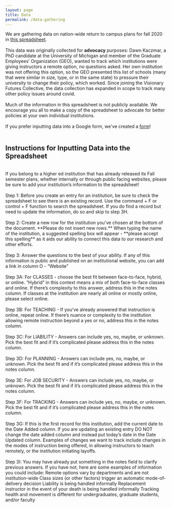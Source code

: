 ```yaml
---
layout: page
title: Data
permalink: /data-gathering
---
```

We are gathering data on nation-wide return to campus plans for fall 2020 in [this spreadsheet](https://docs.google.com/spreadsheets/d/1QT9K9gqxfdKA5G4xuKsL5EgrNQF5darG3WLiomixoVE/edit#gid=1727698265).<br />
<br />
This data was originally collected for **advocacy** purposes: Dawn Kaczmar, a PhD candidate at the University of Michigan and member of the Graduate Employees’ Organization (GEO), wanted to track which institutions were giving instructors a remote option, no questions asked. Her own institution was not offering this option, so the GEO presented this list of schools (many that were similar in size, type, or in the same state) to pressure their university to change their policy, which worked. Since joining the Visionary Futures Collective, the data collection has expanded in scope to track many other policy issues around covid.<br />
<br />
Much of the information in this spreadsheet is not publicly available. We encourage you all to make a copy of the spreadsheet to advocate for better policies at your own individual institutions.<br /> 
<br />
If you prefer inputting data into a Google form, we've created a [form](https://docs.google.com/forms/d/1hmOTgI74QANxipEU01BjjgQncg7dkWMKDe-Ejuf1aVk/edit)!<br />
<br />
## Instructions for Inputting Data into the Spreadsheet

<br />
If you belong to a higher ed institution that has already released its Fall semester plans, whether internally or through public facing websites, please be sure to add your institution’s information to the spreadsheet!<br />
<br />
Step 1: Before you create an entry for an institution, be sure to check the spreadsheet to see there is an existing record. Use the command + F or control + F function to search the spreadsheet. If you do find a record but need to update the information, do so and skip to step 3H.<br />
<br />
Step 2: Create a new row for the institution you've chosen at the bottom of the document. **Please do not insert new rows.** When typing the name of the institution, a suggested spelling box will appear - **please accept this spelling** as it aids our ability to connect this data to our research and other efforts.<br />
<br />
Step 3: Answer the questions to the best of your ability. If any of this information is public and published on an institutional website, you can add a link in column O - “Website”<br />
<br />
Step 3A: For CLASSES - choose the best fit  between face-to-face, hybrid, or online. “Hybrid” in this context means a mix of both face-to-face classes and online. If there’s complexity to this answer, address this in the notes column. If classes at the institution are nearly all online or mostly online, please select online.<br />
<br />
Step 3B: For TEACHING - If you’ve already answered that instruction is online, repeat online. If there’s nuance or complexity to the institution allowing remote instruction beyond a yes or no, address this in the notes column.<br />
<br />
Step 3C: For LIABILITY - Answers can include yes, no, maybe, or unknown. Pick the best fit and if it’s complicated please address this in the notes column.<br />
<br />
Step 3D: For PLANNING - Answers can include yes, no, maybe, or unknown. Pick the best fit and if it’s complicated please address this in the notes column.<br />
<br />
Step 3E: For JOB SECURITY - Answers can include yes, no, maybe, or unknown. Pick the best fit and if it’s complicated please address this in the notes column.<br />
<br />
Step 3F: For TRACKING -  Answers can include yes, no, maybe, or unknown. Pick the best fit and if it’s complicated please address this in the notes column.<br />
<br />
Step 3G: If this is the first record for this institution, add the current date to the Date Added column. If you are updating an existing entry DO NOT change the date added column and instead put today’s date in the Date Updated column. Examples of changes we want to track include changes in the modes of instruction being offered, in allowing instructors to teach remotely, or the institution initiating layoffs.<br />
<br />
Step 3I: You may have already put something in the notes field to clarify previous answers. If you have not, here are some examples of information you could include: 
Remote options vary by departments and are not institution-wide
Class sizes (or other factors) trigger an automatic mode-of-delivery decision
Liability is being handled informally
Replacement instructor in the event of your death is being handled informally
Tracking health and movement is different for undergraduates, graduate students, and/or faculty

